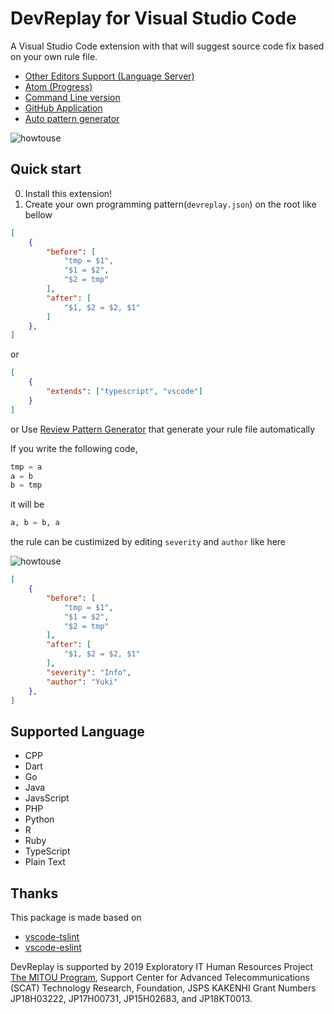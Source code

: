 # DevReplay for Visual Studio Code

A Visual Studio Code extension with that will suggest source code fix based on your own rule file.

* [Other Editors Support (Language Server)](https://www.npmjs.com/package/devreplay-server)
* [Atom (Progress)](https://atom.io/packages/atom-devreplay)
* [Command Line version](https://www.npmjs.com/package/devreplay)
* [GitHub Application](https://github.com/marketplace/dev-replay)
* [Auto pattern generator](https://github.com/devreplay/review_pattern_gen)

![howtouse](img/sample.gif)

## Quick start

0. Install this extension!
1. Create your own programming pattern(`devreplay.json`) on the root like bellow

```json
[
    {
        "before": [
            "tmp = $1",
            "$1 = $2",
            "$2 = tmp"
        ],
        "after": [
            "$1, $2 = $2, $1"
        ]
    },
]
```
or
```json
[
    {
        "extends": ["typescript", "vscode"]
    }
]
```
or
Use [Review Pattern Generator](https://github.com/Ikuyadeu/review_pattern_gen) that generate your rule file automatically

If you write the following code,
```python
tmp = a
a = b
b = tmp
```
it will be
```python
a, b = b, a
```

the rule can be custimized by editing `severity` and `author` like here
 
![howtouse](img/DevReplayReplay.gif)
```json
[
    {
        "before": [
            "tmp = $1",
            "$1 = $2",
            "$2 = tmp"
        ],
        "after": [
            "$1, $2 = $2, $1"
        ],
        "severity": "Info",
        "author": "Yuki"
    },
]
```


## Supported Language

* CPP
* Dart
* Go
* Java
* JavsScript
* PHP
* Python
* R
* Ruby
* TypeScript
* Plain Text


## Thanks

This package is made based on
* [vscode-tslint](https://github.com/microsoft/vscode-tslint)
* [vscode-eslint](https://github.com/microsoft/vscode-eslint)

DevReplay is supported by 2019 Exploratory IT Human Resources Project [The MITOU Program](https://www.ipa.go.jp/jinzai/mitou/portal_index.html), Support Center for Advanced Telecommunications (SCAT) Technology Research, Foundation, JSPS KAKENHI Grant Numbers JP18H03222, JP17H00731, JP15H02683, and JP18KT0013.